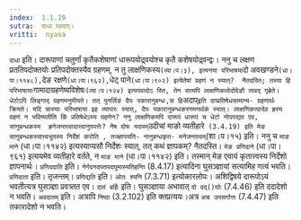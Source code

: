 ```yaml
---
index:  1.1.19
sutra:  दाधा घ्वदाप्।
vritti:  nyasa
---
```


`दाधा` इति। दारूपाणां चतुर्णां कृतैकशेषाणां धारूपयोद्र्वयोश्च कृतै
कशेषयोद्र्वन्द्वः। ननु च लक्षण प्रततिपदोक्तयोः प्रतिपदोक्तस्यैव ग्रहणम्, न तु लाक्षणिकस्य` (व्या।प।३), इत्यनया परिभाषया `दो अवखण्डने` (धा।पा।११४८), `देङ
रक्षणे` (धा।पा।९६२), `धेट् पाने` (धा।पा।९०२) इत्येतेषां ग्रहणं न स्यात्? 
नैतदस्ति; तस्या हि परिभाषायाः `गामादाग्रहणेष्वविशेषः` (व्या।प।१२४) इत्यपवादोऽ
स्ति, तेन सत्यपि लाक्षणिकत्वेदोदेङौ तावद् गृह्रेते। धेटोऽपि लिङ्गाद् ग्रहणमनुमीयते। तत् पुनर्लिङं दैपः पकारानुबन्धः,स हि `अदाप्` इति दाप्प्रतिषेधसामान्य-
ग्रहणार्थः क्रियते। यदि चास्याः परिभाषाया इह व्यापारः स्यात्, दैपः पकारानुबन्धकरणमनर्थकं स्यात्। लाक्षणिकत्वादेव ह्रस्य ग्रहणं न भविष्यतीति किं प्रतिषेधेऽस्य
ग्रहणेन? ननु लाक्षणिकमपि दारूपं धारूपं च धेटो नोपपद्यत एव, सानुबन्धकस्य 
ह्रनेजन्तत्वादात्त्वानुपपत्तेः? नैष दोषः यदयम् `उदीचां माङो व्यतीहारे` (3.4.19) इति मेङ सानुबन्धकस्यात्त्वभूतस्य निर्देशं करोति , तज्ज्ञापयति- नानुबन्धकृत-
मनेजन्तत्वम्`(शा।प।१५) इति। ननु च `माङ माने` (धा।पा।११४२) इत्यस्याप्यसौ
निर्देशः स्यात्, तत् कथं ज्ञापकम्? नैतदस्ति। `मेङ प्रणिदाने` (धा।पा। ९६१) इत्ययमेव व्यतीहारे वर्तते, न `माङ माने` (धा।पा।११४२) इति। तस्मान् मेङ एवायं कृतात्त्वस्य निर्देशो ज्ञापनार्थः। `प्रणिददाति` इति। `नेर्गदनदपतपदघुमास्यतिहन्ति` (8.4.17) इत्यादिना घुसञ्ज्ञायां सत्यामिह णत्वं भवति। `प्रणिदाता` इति। तृजन्तम्।
`प्रणिद्यति` इति। `ओतः श्यनि` (7.3.71) इत्योकारलोपः। अशिद्विषये दारूपोऽयं 
भवतीत्यत्र घुसञ्ज्ञा प्रवत्र्तत एव। `दातं बर्हिः` इति। घुसञ्ज्ञाया अभावात् `दो
दद्()घोः` (7.4.46) इति ददादेशो न भवति। `अवदातम्` इति। अत्रापि `निष्ठा` 
(3.2.102) इति क्तप्रत्ययः।अत्र `अच उपसर्गात्तः` (7.4.47) इति तकारादेशो न भवति।
